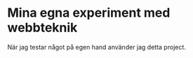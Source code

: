 # Mina egna experiment med webbteknik
När jag testar något på egen hand använder jag detta project. 
